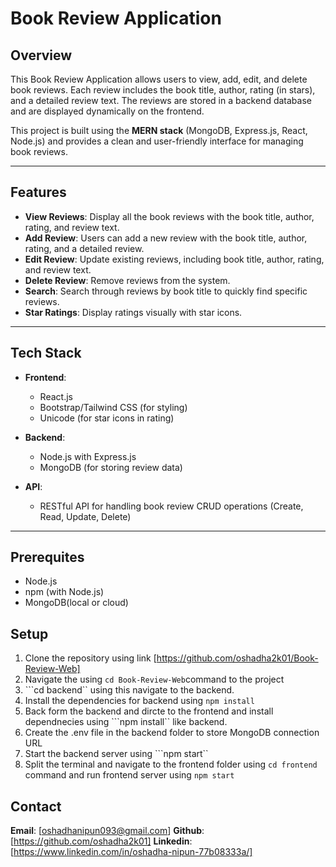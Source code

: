 # Book Review Application

## Overview

This Book Review Application allows users to view, add, edit, and delete book reviews. Each review includes the book title, author, rating (in stars), and a detailed review text. The reviews are stored in a backend database and are displayed dynamically on the frontend.

This project is built using the **MERN stack** (MongoDB, Express.js, React, Node.js) and provides a clean and user-friendly interface for managing book reviews.

---

## Features

- **View Reviews**: Display all the book reviews with the book title, author, rating, and review text.
- **Add Review**: Users can add a new review with the book title, author, rating, and a detailed review.
- **Edit Review**: Update existing reviews, including book title, author, rating, and review text.
- **Delete Review**: Remove reviews from the system.
- **Search**: Search through reviews by book title to quickly find specific reviews.
- **Star Ratings**: Display ratings visually with star icons.

---

## Tech Stack

- **Frontend**: 
  - React.js
  - Bootstrap/Tailwind CSS (for styling)
  - Unicode (for star icons in rating)

- **Backend**: 
  - Node.js with Express.js
  - MongoDB (for storing review data)

- **API**:
  - RESTful API for handling book review CRUD operations (Create, Read, Update, Delete)

---
## Prerequites
- Node.js
- npm (with Node.js)
- MongoDB(local or cloud)

## Setup

1. Clone the repository using link [https://github.com/oshadha2k01/Book-Review-Web]
2. Navigate the using ```cd Book-Review-Web```command to the project
3. ```cd backend`` using this navigate to the backend. 
4. Install the dependencies for backend using ```npm install```
5. Back form the backend and dircte to the frontend and install dependnecies using ```npm install`` like backend.
6. Create the .env file in the backend folder to store MongoDB connection URL
7. Start the backend server using ```npm start``
8. Split the terminal and navigate to the frontend folder using ```cd frontend``` command and run frontend server using ```npm start``` 

## Contact

 **Email**: [oshadhanipun093@gmail.com]
 **Github**: [https://github.com/oshadha2k01]
 **Linkedin**: [https://www.linkedin.com/in/oshadha-nipun-77b08333a/]










